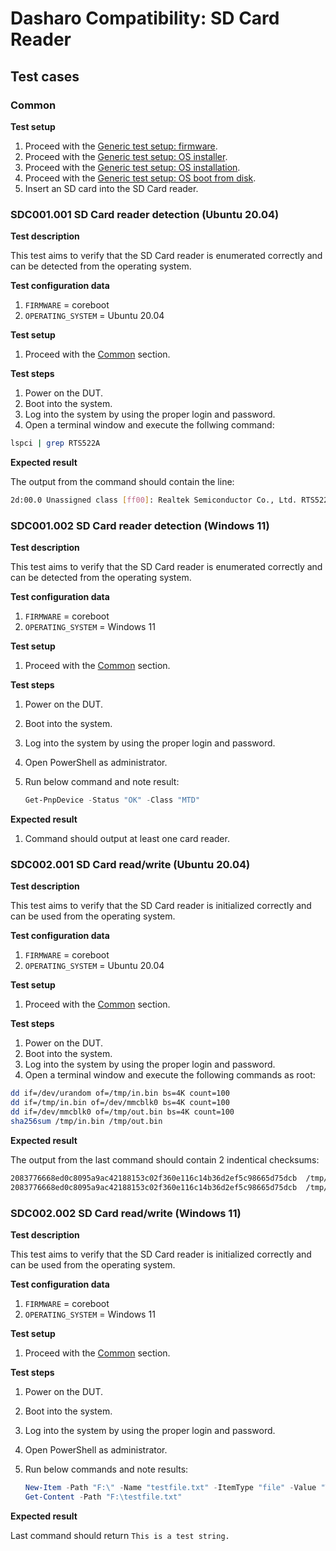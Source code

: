# Dasharo Compatibility: SD Card Reader

## Test cases

### Common

**Test setup**

1. Proceed with the
    [Generic test setup: firmware](../../generic-test-setup#firmware).
1. Proceed with the
    [Generic test setup: OS installer](../../generic-test-setup#os-installer).
1. Proceed with the
    [Generic test setup: OS installation](../../generic-test-setup#os-installation).
1. Proceed with the
    [Generic test setup: OS boot from disk](../../generic-test-setup#os-boot-from-disk).
1. Insert an SD card into the SD Card reader.

### SDC001.001 SD Card reader detection (Ubuntu 20.04)

**Test description**

This test aims to verify that the SD Card reader is enumerated correctly and
can be detected from the operating system.

**Test configuration data**

1. `FIRMWARE` = coreboot
1. `OPERATING_SYSTEM` = Ubuntu 20.04

**Test setup**

1. Proceed with the [Common](#common) section.

**Test steps**

1. Power on the DUT.
1. Boot into the system.
1. Log into the system by using the proper login and password.
1. Open a terminal window and execute the follwing command:

```bash
lspci | grep RTS522A
```

**Expected result**

The output from the command should contain the line:

```bash
2d:00.0 Unassigned class [ff00]: Realtek Semiconductor Co., Ltd. RTS522A PCI Express Card Reader (rev 01)
```

### SDC001.002 SD Card reader detection (Windows 11)

**Test description**

This test aims to verify that the SD Card reader is enumerated correctly and
can be detected from the operating system.

**Test configuration data**

1. `FIRMWARE` = coreboot
1. `OPERATING_SYSTEM` = Windows 11

**Test setup**

1. Proceed with the [Common](#common) section.

**Test steps**

1. Power on the DUT.
1. Boot into the system.
1. Log into the system by using the proper login and password.
1. Open PowerShell as administrator.
1. Run below command and note result:

    ```powershell
    Get-PnpDevice -Status "OK" -Class "MTD"
    ```

**Expected result**

1. Command should output at least one card reader.

### SDC002.001 SD Card read/write (Ubuntu 20.04)

**Test description**

This test aims to verify that the SD Card reader is initialized correctly and
can be used from the operating system.

**Test configuration data**

1. `FIRMWARE` = coreboot
1. `OPERATING_SYSTEM` = Ubuntu 20.04

**Test setup**

1. Proceed with the [Common](#common) section.

**Test steps**

1. Power on the DUT.
1. Boot into the system.
1. Log into the system by using the proper login and password.
1. Open a terminal window and execute the following commands as root:

```bash
dd if=/dev/urandom of=/tmp/in.bin bs=4K count=100
dd if=/tmp/in.bin of=/dev/mmcblk0 bs=4K count=100
dd if=/dev/mmcblk0 of=/tmp/out.bin bs=4K count=100
sha256sum /tmp/in.bin /tmp/out.bin
```

**Expected result**

The output from the last command should contain 2 indentical checksums:

```bash
2083776668ed0c8095a9ac42188153c02f360e116c14b36d2ef5c98665d75dcb  /tmp/in.bin
2083776668ed0c8095a9ac42188153c02f360e116c14b36d2ef5c98665d75dcb  /tmp/out.bin
```

### SDC002.002 SD Card read/write (Windows 11)

**Test description**

This test aims to verify that the SD Card reader is initialized correctly and
can be used from the operating system.

**Test configuration data**

1. `FIRMWARE` = coreboot
1. `OPERATING_SYSTEM` = Windows 11

**Test setup**

1. Proceed with the [Common](#common) section.

**Test steps**

1. Power on the DUT.
1. Boot into the system.
1. Log into the system by using the proper login and password.
1. Open PowerShell as administrator.
1. Run below commands and note results:

    ```powershell
    New-Item -Path "F:\" -Name "testfile.txt" -ItemType "file" -Value "This is a test string."
    Get-Content -Path "F:\testfile.txt"
    ```

**Expected result**

Last command should return `This is a test string.`
